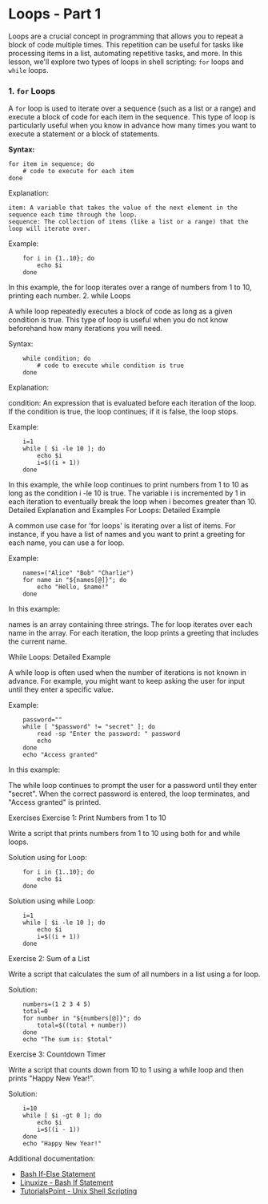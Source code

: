 # Loops - Part 1

Loops are a crucial concept in programming that allows you to repeat a block of code multiple times. This repetition can be useful for tasks like processing items in a list, automating repetitive tasks, and more. In this lesson, we'll explore two types of loops in shell scripting: `for` loops and `while` loops.


### 1. `for` Loops
A `for` loop is used to iterate over a sequence (such as a list or a range) and execute a block of code for each item in the sequence. This type of loop is particularly useful when you know in advance how many times you want to execute a statement or a block of statements.

**Syntax:**

    for item in sequence; do
        # code to execute for each item
    done

Explanation:

    item: A variable that takes the value of the next element in the sequence each time through the loop.
    sequence: The collection of items (like a list or a range) that the loop will iterate over.

Example:

        for i in {1..10}; do
            echo $i
        done

In this example, the for loop iterates over a range of numbers from 1 to 10, printing each number.
2. while Loops

A while loop repeatedly executes a block of code as long as a given condition is true. This type of loop is useful when you do not know beforehand how many iterations you will need.

Syntax:

        while condition; do
            # code to execute while condition is true
        done

Explanation:

condition: An expression that is evaluated before each iteration of the loop. If the condition is true, the loop continues; if it is false, the loop stops.

Example:

        i=1
        while [ $i -le 10 ]; do
            echo $i
            i=$((i + 1))
        done

In this example, the while loop continues to print numbers from 1 to 10 as long as the condition i -le 10 is true. The variable i is incremented by 1 in each iteration to eventually break the loop when i becomes greater than 10.
Detailed Explanation and Examples
For Loops: Detailed Example

A common use case for 'for loops' is iterating over a list of items. For instance, if you have a list of names and you want to print a greeting for each name, you can use a for loop.

Example:

        names=("Alice" "Bob" "Charlie")
        for name in "${names[@]}"; do
            echo "Hello, $name!"
        done

In this example:

names is an array containing three strings.
The for loop iterates over each name in the array.
For each iteration, the loop prints a greeting that includes the current name.

While Loops: Detailed Example

A while loop is often used when the number of iterations is not known in advance. For example, you might want to keep asking the user for input until they enter a specific value.

Example:

        password=""
        while [ "$password" != "secret" ]; do
            read -sp "Enter the password: " password
            echo
        done
        echo "Access granted"

In this example:

The while loop continues to prompt the user for a password until they enter "secret".
When the correct password is entered, the loop terminates, and "Access granted" is printed.

Exercises
Exercise 1: Print Numbers from 1 to 10

Write a script that prints numbers from 1 to 10 using both for and while loops.

Solution using for Loop:

        for i in {1..10}; do
            echo $i
        done

Solution using while Loop:

        i=1
        while [ $i -le 10 ]; do
            echo $i
            i=$((i + 1))
        done

Exercise 2: Sum of a List

Write a script that calculates the sum of all numbers in a list using a for loop.

Solution:

        numbers=(1 2 3 4 5)
        total=0
        for number in "${numbers[@]}"; do
            total=$((total + number))
        done
        echo "The sum is: $total"

Exercise 3: Countdown Timer

Write a script that counts down from 10 to 1 using a while loop and then prints "Happy New Year!".

Solution:

        i=10
        while [ $i -gt 0 ]; do
            echo $i
            i=$((i - 1))
        done
        echo "Happy New Year!"


Additional documentation:

- [Bash If-Else Statement](https://www.freecodecamp.org/news/bash-if-statement-linux-shell-if-else-syntax-example/)
- [Linuxize - Bash If Statement](https://linuxize.com/post/bash-if-else-statement/)
- [TutorialsPoint - Unix Shell Scripting](https://www.tutorialspoint.com/unix/shell_scripting.htm)
